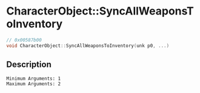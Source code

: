 # CharacterObject::SyncAllWeaponsToInventory
```c
// 0x00587b00
void CharacterObject::SyncAllWeaponsToInventory(unk p0, ...)
```
## Description
```
Minimum Arguments: 1
Maximum Arguments: 2
```
